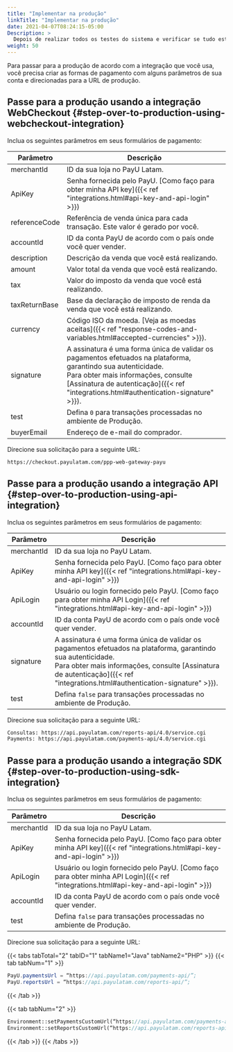 ```yaml
---
title: "Implementar na produção"
linkTitle: "Implementar na produção"
date: 2021-04-07T08:24:15-05:00
Description: >
  Depois de realizar todos os testes do sistema e verificar se tudo está funcionando corretamente, você pode mudar para o servidor de produção, onde as transações reais são processadas.
weight: 50
---
```


Para passar para a produção de acordo com a integração que você usa, você precisa criar as formas de pagamento com alguns parâmetros de sua conta e direcionadas para a URL de produção.

## Passe para a produção usando a integração WebCheckout {#step-over-to-production-using-webcheckout-integration}
Inclua os seguintes parâmetros em seus formulários de pagamento:

| Parâmetro     | Descrição                                                                                                    |
|---------------|--------------------------------------------------------------------------------------------------------------|
| merchantId    | ID da sua loja no PayU Latam.                                                                                |
| ApiKey        | Senha fornecida pelo PayU. [Como faço para obter minha API key]({{< ref "integrations.html#api-key-and-api-login" >}}) |
| referenceCode | Referência de venda única para cada transação. Este valor é gerado por você.                                 |
| accountId     | ID da conta PayU de acordo com o país onde você quer vender.                                                 |
| description   | Descrição da venda que você está realizando.                                                                 |
| amount        | Valor total da venda que você está realizando.                                                               |
| tax           | Valor do imposto da venda que você está realizando.                                                          |
| taxReturnBase | Base da declaração de imposto de renda da venda que você está realizando.                                    |
| currency      | Código ISO da moeda. [Veja as moedas aceitas]({{< ref "response-codes-and-variables.html#accepted-currencies" >}}). |
| signature     | A assinatura é uma forma única de validar os pagamentos efetuados na plataforma, garantindo sua autenticidade. <br>Para obter mais informações, consulte [Assinatura de autenticação]({{< ref "integrations.html#authentication-signature" >}}).       |
| test          | Defina `0` para transações processadas no ambiente de Produção.                                             |
| buyerEmail    | Endereço de e-mail do comprador.                                                                             |

Direcione sua solicitação para a seguinte URL:

```HTML
https://checkout.payulatam.com/ppp-web-gateway-payu
```

## Passe para a produção usando a integração API {#step-over-to-production-using-api-integration}
Inclua os seguintes parâmetros em seus formulários de pagamento:

| Parâmetro     | Descrição                                                                                                   |
|---------------|-------------------------------------------------------------------------------------------------------------|
| merchantId    | ID da sua loja no PayU Latam.                                                                               |
| ApiKey        | Senha fornecida pelo PayU. [Como faço para obter minha API key]({{< ref "integrations.html#api-key-and-api-login" >}}) |
| ApiLogin      | Usuário ou login fornecido pelo PayU. [Como faço para obter minha API Login]({{< ref "integrations.html#api-key-and-api-login" >}}) |
| accountId     | ID da conta PayU de acordo com o país onde você quer vender.                                                |
| signature     | A assinatura é uma forma única de validar os pagamentos efetuados na plataforma, garantindo sua autenticidade.<br>Para obter mais informações, consulte [Assinatura de autenticação]({{< ref "integrations.html#authentication-signature" >}}).            |
| test          | Defina `false` para transações processadas no ambiente de Produção.                                        |

Direcione sua solicitação para a seguinte URL:

```HTML
Consultas: https://api.payulatam.com/reports-api/4.0/service.cgi
Payments: https://api.payulatam.com/payments-api/4.0/service.cgi
```

## Passe para a produção usando a integração SDK {#step-over-to-production-using-sdk-integration}
Inclua os seguintes parâmetros em seus formulários de pagamento:

| Parâmetro     | Descrição                                                                                                 |
|---------------|-------------------------------------------------------------------------------------------------------------|
| merchantId    | ID da sua loja no PayU Latam.                                                                          |
| ApiKey        | Senha fornecida pelo PayU. [Como faço para obter minha API key]({{< ref "integrations.html#api-key-and-api-login" >}}) |
| ApiLogin      | Usuário ou login fornecido pelo PayU. [Como faço para obter minha API Login]({{< ref "integrations.html#api-key-and-api-login" >}}) |
| accountId     | ID da conta PayU de acordo com o país onde você quer vender.                                     |
| test          | Defina `false` para transações processadas no ambiente de Produção.                                        |

Direcione sua solicitação para a seguinte URL:

{{< tabs tabTotal="2" tabID="1" tabName1="Java" tabName2="PHP" >}}
{{< tab tabNum="1" >}}
```Java
PayU.paymentsUrl = “https://api.payulatam.com/payments-api/”;
PayU.reportsUrl = “https://api.payulatam.com/reports-api/”;
```
{{< /tab >}}

{{< tab tabNum="2" >}}
```PHP
Environment::setPaymentsCustomUrl(“https://api.payulatam.com/payments-api/4.0/service.cgi”);
Environment::setReportsCustomUrl(“https://api.payulatam.com/reports-api/4.0/service.cgi”);
```
{{< /tab >}}
{{< /tabs >}}
